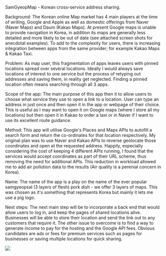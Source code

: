 SamGyeopMap - Korean cross-service address sharing.

Background:
The Korean online Map market has 4 main players at the time of writing, Google and Apple as well as domestic offerings from Naver (Naver Maps) and Daum (Kakao Maps). At present Google maps is unable to provide navigation in Korea, in addition its maps are generally less detailed and more likely to be out of date (see attached screen shots for anecdotal examples). To add to the complexity for users, there is increasing integration between apps from the same provider; for example Kakao Maps & Kakao Taxi.

Problem:
As map user, this fragmentation of apps leaves users with pinned locations spread over several locations. Ideally I would always save locations of interest to one service but the process of retyping out addresses and saving them, in reality get neglected. Finding a pinned location often means searching through all 3 apps.

Scope of the app:
The main purpose of this app then it to allow users to choose what service they use to open a link to a location. User can type an address in just once and then open it in the app or webpage of their choice. This is useful as I may want to open it on Google maps (where I store all my locations) but then open it in Kakao to order a taxi or in Naver if I want to use its excellent route guidance.


Method:
This app will utilise Google's Places and Maps APIs to autofill a search form and return the co-ordinates for that location respectively. My original plan was to use Naver and Kakao APIs to reverse geolocate those coordinates and open at the requested address. Happily, especially considering the cost of keeping 4 different APIs running, I found that the services would accept coordinates as part of their URL scheme, thus removing the need for additional APIs. This reduction in workload allowed me to add air pollution data to the results (Air quality is a perenial concern in Korea).

Name:
The name of the app is a play on the name of the ever popular samgyeopsal (3 layers of flesh) pork dish - we offer 3 layers of maps. This was chosen as it's something that represents Korea but mainly it lets me use a pig logo.

Next steps:
The next main step will be to incorporate a back end that would allow users to log in, and keep the pages of shared locations alive. Businesses will be able to store their location and send the link out to any customers that require it.
The other issue to overcome is to find a way to generate income to pay for the hosting and the Google API fees. Obvious candidates are ads or fees for premium services such as pages for businesses or saving multiple locations for quick sharing.  



![](2019-06-19-10-08-54.png)

